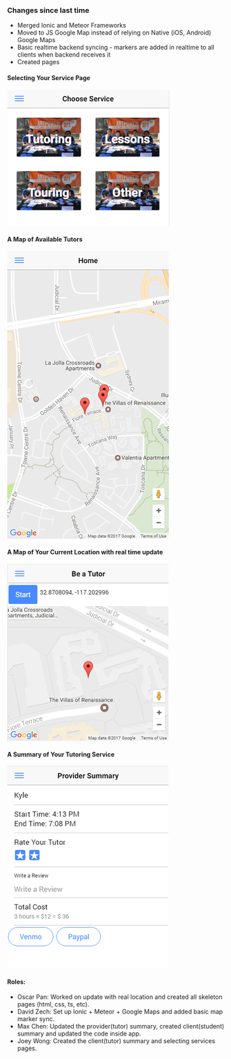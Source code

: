 ### Changes since last time

- Merged Ionic and Meteor Frameworks
- Moved to JS Google Map instead of relying on Native (iOS, Android) Google Maps
- Basic realtime backend syncing - markers are added in realtime to all clients when backend receives it
- Created pages

#### Selecting Your Service Page
![Screenshot1](images/service.png)
#### A Map of Available Tutors
![Screenshot2](images/tutormap.png)
#### A Map of Your Current Location with real time update
![Screenshot3](images/yourLocation.png)
#### A Summary of Your Tutoring Service
![Screenshot4](images/providerSummary.png)

#### Roles:
- Oscar Pan: Worked on update with real location and created all skeleton pages (html, css, ts, etc).
- David Zech: Set up Ionic + Meteor + Google Maps and added basic map marker sync.
- Max Chen: Updated the provider(tutor) summary, created client(student) summary and updated the code inside app.  
- Joey Wong: Created the client(tutor) summary and selecting services pages.

